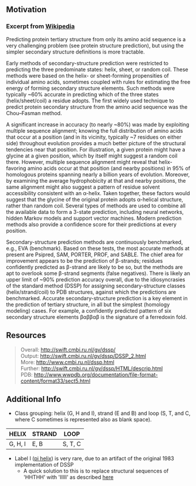 ## Motivation
### Excerpt from [Wikipedia](https://en.wikipedia.org/wiki/Protein_secondary_structure)

> 
Predicting protein tertiary structure from only its amino acid sequence is a very challenging problem (see protein structure prediction), but using the simpler secondary structure definitions is more tractable.
> 
Early methods of secondary-structure prediction were restricted to predicting the three predominate states: helix, sheet, or random coil. These methods were based on the helix- or sheet-forming propensities of individual amino acids, sometimes coupled with rules for estimating the free energy of forming secondary structure elements. Such methods were typically ~60% accurate in predicting which of the three states (helix/sheet/coil) a residue adopts. The first widely used technique to predict protein secondary structure from the amino acid sequence was the Chou–Fasman method.
> 
A significant increase in accuracy (to nearly ~80%) was made by exploiting multiple sequence alignment; knowing the full distribution of amino acids that occur at a position (and in its vicinity, typically ~7 residues on either side) throughout evolution provides a much better picture of the structural tendencies near that position. For illustration, a given protein might have a glycine at a given position, which by itself might suggest a random coil there. However, multiple sequence alignment might reveal that helix-favoring amino acids occur at that position (and nearby positions) in 95% of homologous proteins spanning nearly a billion years of evolution. Moreover, by examining the average hydrophobicity at that and nearby positions, the same alignment might also suggest a pattern of residue solvent accessibility consistent with an α-helix. Taken together, these factors would suggest that the glycine of the original protein adopts α-helical structure, rather than random coil. Several types of methods are used to combine all the available data to form a 3-state prediction, including neural networks, hidden Markov models and support vector machines. Modern prediction methods also provide a confidence score for their predictions at every position.
> 
Secondary-structure prediction methods are continuously benchmarked, e.g., EVA (benchmark). Based on these tests, the most accurate methods at present are Psipred, SAM, PORTER, PROF, and SABLE. The chief area for improvement appears to be the prediction of β-strands; residues confidently predicted as β-strand are likely to be so, but the methods are apt to overlook some β-strand segments (false negatives). There is likely an upper limit of ~90% prediction accuracy overall, due to the idiosyncrasies of the standard method (DSSP) for assigning secondary-structure classes (helix/strand/coil) to PDB structures, against which the predictions are benchmarked. 
Accurate secondary-structure prediction is a key element in the prediction of tertiary structure, in all but the simplest (homology modeling) cases. For example, a confidently predicted pattern of six secondary structure elements βαββαβ is the signature of a ferredoxin fold.

## Resources
> Overall: http://swift.cmbi.ru.nl/gv/dssp/ <br>
> Output: http://swift.cmbi.ru.nl/gv/dssp/DSSP_2.html <br>
> More: http://www.cmbi.ru.nl/dssp.html <br>
> Further: http://swift.cmbi.ru.nl/gv/dssp/HTML/descrip.html <br>
> PDB: http://www.wwpdb.org/documentation/file-format-content/format33/sect5.html

## Additional Info
* Class grouping: helix (G, H and I), strand (E and B) and loop (S, T, and C, where C sometimes is represented also as blank space).
> 
| HELIX   | STRAND | LOOP    |
|---------|--------|---------|
| G, H, I | E, B   | S, T, C |

* Label I ([pi helix](https://en.wikipedia.org/wiki/Pi_helix)) is very rare, due to an artifact of the original 1983 implementation of DSSP
  * A quick solution to this is to replace structural sequences of 'HHTHH' with 'IIIII' as described  [here](http://swift.cmbi.ru.nl/gv/dssp/DSSP_2.html)
